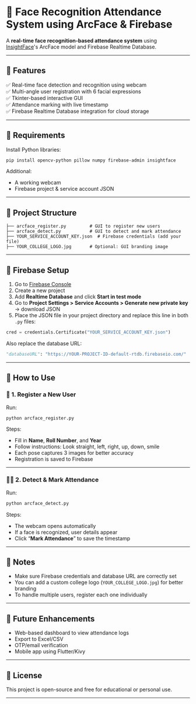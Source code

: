 
# 📸 Face Recognition Attendance System using ArcFace & Firebase

A **real-time face recognition-based attendance system** using [InsightFace](https://github.com/deepinsight/insightface)'s ArcFace model and Firebase Realtime Database.

---

## 🚀 Features

✅ Real-time face detection and recognition using webcam  
✅ Multi-angle user registration with 6 facial expressions  
✅ Tkinter-based interactive GUI  
✅ Attendance marking with live timestamp  
✅ Firebase Realtime Database integration for cloud storage

---

## 🧰 Requirements

Install Python libraries:

```bash
pip install opencv-python pillow numpy firebase-admin insightface
```

Additional:
- A working webcam
- Firebase project & service account JSON

---

## 📂 Project Structure

```
├── arcface_register.py         # GUI to register new users
├── arcface_detect.py           # GUI to detect and mark attendance
├── YOUR_SERVICE_ACCOUNT_KEY.json  # Firebase credentials (add your file)
├── YOUR_COLLEGE_LOGO.jpg       # Optional: GUI branding image
```

---

## 🔧 Firebase Setup

1. Go to [Firebase Console](https://console.firebase.google.com/)
2. Create a new project
3. Add **Realtime Database** and click **Start in test mode**
4. Go to **Project Settings > Service Accounts > Generate new private key** → download JSON
5. Place the JSON file in your project directory and replace this line in both `.py` files:

```python
cred = credentials.Certificate("YOUR_SERVICE_ACCOUNT_KEY.json")
```

Also replace the database URL:
```python
"databaseURL": "https://YOUR-PROJECT-ID-default-rtdb.firebaseio.com/"
```

---

## 📝 How to Use

### 👤 1. Register a New User

Run:

```bash
python arcface_register.py
```

Steps:
- Fill in **Name**, **Roll Number**, and **Year**
- Follow instructions: Look straight, left, right, up, down, smile
- Each pose captures 3 images for better accuracy
- Registration is saved to Firebase

---

### 🧑‍💻 2. Detect & Mark Attendance

Run:

```bash
python arcface_detect.py
```

Steps:
- The webcam opens automatically
- If a face is recognized, user details appear
- Click “**Mark Attendance**” to save the timestamp

---

## 📌 Notes

- Make sure Firebase credentials and database URL are correctly set
- You can add a custom college logo (`YOUR_COLLEGE_LOGO.jpg`) for better branding
- To handle multiple users, register each one individually

---

## 🌱 Future Enhancements

- Web-based dashboard to view attendance logs  
- Export to Excel/CSV  
- OTP/email verification  
- Mobile app using Flutter/Kivy

---

## 📜 License

This project is open-source and free for educational or personal use.

---
